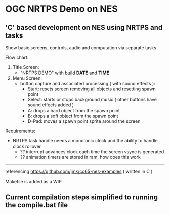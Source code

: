 # OGC NRTPS Demo on NES

## 'C' based development on NES using NRTPS and tasks

Show basic screens, controls, audio and computation via separate tasks

Flow chart:
1. Title Screen:
	- "NRTPS DEMO" with build __DATE__ and __TIME__
2. Menu Screen:
	- button capture and associated processing ( with sound effects ):
		- Start: resets screen removing all objects and resetting spawn point
		- Select: starts or stops background music ( other buttons have sound effects added )
		- A: drops a hard object from the spawn point
		- B: drops a soft object from the spawn point
		- D-Pad: moves a spawn point sprite around the screen

Requirements:
- NRTPS task handle needs a monotonic clock and the ability to handle clock rollover
	- ?? interrupt advances clock each time the screen vsync is generated
	- ?? animation timers are stored in ram, how does this work

---
referencing https://github.com/jmk/cc65-nes-examples ( written in C )

Makefile is added as a WIP

Current compilation steps simplified to running the compile.bat file
---